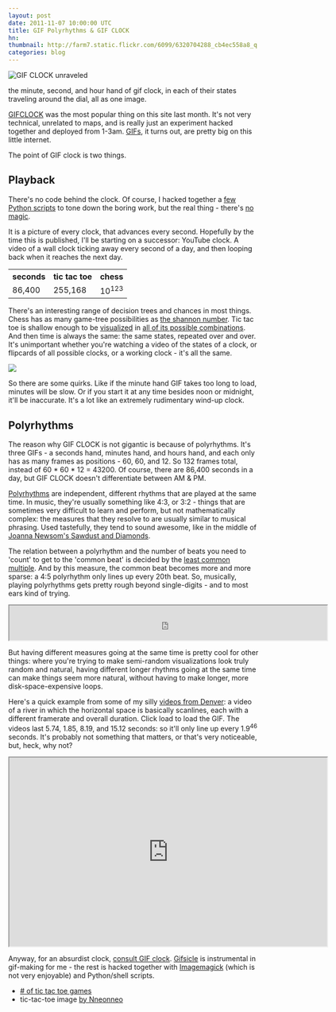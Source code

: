 ```yaml
---
layout: post
date: 2011-11-07 10:00:00 UTC
title: GIF Polyrhythms & GIF CLOCK
hn: 
thumbnail: http://farm7.static.flickr.com/6099/6320704288_cb4ec558a8_q.jpg
categories: blog
---
```


![GIF CLOCK unraveled](http://farm7.static.flickr.com/6099/6320704288_cb4ec558a8_z.jpg)

<span class='image-credit'>the minute, second, and hour hand of gif clock,
in each of their states traveling around the dial, all as one image.</span>

[GIFCLOCK](http://macwright.org/demo/gifclock/) was the most popular
thing on this site last month. It's not very technical, unrelated to maps,
and is really just
an experiment hacked together and deployed from 1-3am.
[GIFs](http://en.wikipedia.org/wiki/GIF), it turns out, are pretty
big on this little internet.

The point of GIF clock is two things.

## Playback

There's no code behind the clock. Of course, I hacked together a [few
Python scripts](https://gist.github.com/1343450) to tone down the
boring work, but the real thing - there's
[no magic](https://github.com/tmcw/demo/blob/gh-pages/gifclock/index.html#L32).

It is a picture of every clock, that advances every second. Hopefully by
the time this is published, I'll be starting on a successor: YouTube clock.
A video of a wall clock ticking away every second of a day, and then looping
back when it reaches the next day.


<table class='data-table inset-right'>
  <tr>
  <th>seconds</th>
  <th>tic tac toe</th>
  <th>chess</th>
  </tr>
  <tr>
  <td>
  86,400
  </td>
  <td>
  255,168
  </td>
  <td>
  10<sup>123</sup>
  </td>
</table>

There's an interesting range of decision
trees and chances in most things. Chess has as many game-tree possibilities
as [the shannon number](http://en.wikipedia.org/wiki/Shannon_number).
Tic tac toe is shallow enough to be [visualized](http://en.wikipedia.org/wiki/Tic-tac-toe#Strategy)
in [all of its possible combinations](http://xkcd.com/832/).
And then time is always the same:
the same states, repeated over and over. It's unimportant whether you're
watching a video of the states of a clock, or flipcards of all possible
clocks, or a working clock - it's all the same.

<a href='http://en.wikipedia.org/wiki/Tic-tac-toe#Strategy'><img class='inset-right' src='http://farm7.static.flickr.com/6046/6320704326_7156d45308_o.png' /></a>

So there are some quirks. Like if the minute hand GIF takes too long to load,
minutes will be slow. Or if you start it at any time besides noon or midnight,
it'll be inaccurate. It's a lot like an extremely rudimentary wind-up
clock.

## Polyrhythms

The reason why GIF CLOCK is not gigantic is because of polyrhythms. It's
three GIFs - a seconds hand, minutes hand, and hours hand, and each only
has as many frames as positions - 60, 60, and 12. So 132 frames total,
instead of 60 * 60 * 12 = 43200. Of course, there are 86,400 seconds
in a day, but GIF CLOCK doesn't differentiate between AM & PM.

[Polyrhythms](http://en.wikipedia.org/wiki/Polyrhythm) are independent,
different rhythms that are played at the same time. In music, they're
usually something like 4:3, or 3:2 - things that are sometimes very
difficult to learn and perform, but not mathematically complex:
the measures that they resolve to are usually similar to musical
phrasing. Used tastefully, they tend to sound awesome, like
in the middle of [Joanna Newsom's Sawdust and Diamonds](http://youtu.be/ClqY--4fpZw?t=4m1s).

The relation between a polyrhythm and the number of beats you
need to 'count' to get to the 'common beat' is decided by the
[least common multiple](http://en.wikipedia.org/wiki/Least_common_multiple).
And by this measure, the common beat becomes more and more sparse:
a 4:5 polyrhythm only lines up every 20th beat. So, musically,
playing polyrhythms gets pretty rough beyond single-digits -
and to most ears kind of trying.

<iframe src='http://macwright.org/demo/gifclock/lcm.html' width='640' height='70'></iframe>

But having different measures going at the same time is pretty
cool for other things: where you're trying to make semi-random visualizations
look truly random and natural, having different longer rhythms going
at the same time can make things seem more natural, without
having to make longer, more disk-space-expensive loops.

Here's a quick example from some of my silly [videos from Denver](http://vimeo.com/29332628):
a video of a river in which the horizontal space is basically scanlines,
each with a different framerate and overall duration. Click load
to load the GIF. The videos last
5.74, 1.85, 8.19, and 15.12 seconds: so it'll only line up every 1.9<sup>46</sup>
seconds. It's probably not something that matters, or that's very noticeable,
but, heck, why not?

<iframe src='http://macwright.org/demo/polyrhythm/load.html' width='640' height='380'></iframe>

Anyway, for an absurdist clock, [consult GIF clock](http://macwright.org/demo/gifclock/).
[Gifsicle](http://www.lcdf.org/gifsicle/) is instrumental in gif-making for me -
the rest is hacked together with [Imagemagick](http://www.imagemagick.org/script/index.php)
(which is not very enjoyable) and Python/shell scripts.

* [# of tic tac toe games](http://www.btinternet.com/~se16/hgb/tictactoe.htm)
* tic-tac-toe image [by Nneonneo](http://en.wikipedia.org/wiki/File:Tictactoe-X.svg)
